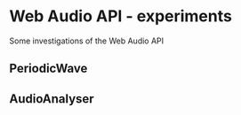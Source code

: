 # Web Audio API - experiments

Some investigations of the Web Audio API

## PeriodicWave

## AudioAnalyser